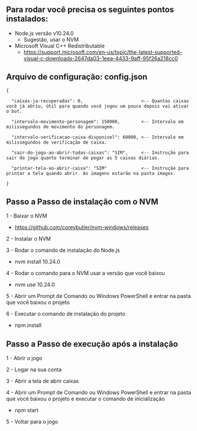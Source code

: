 ## Para rodar você precisa os seguintes pontos instalados:

- Node.js versão v10.24.0
  - Sugestão, usar o NVM
- Microsoft Visual C++ Redistributable
  - https://support.microsoft.com/en-us/topic/the-latest-supported-visual-c-downloads-2647da03-1eea-4433-9aff-95f26a218cc0

## Arquivo de configuração: config.json

```
{

  "caixas-ja-recuperadas": 0,                      <-- Quantas caixas você já abriu, útil para quando você jogou um pouco depois vai ativar o bot.

  "intervalo-movimento-personagem": 150000,        <-- Intervalo em milissegundos de movimento do personagem.

  "intervalo-verificacao-caixa-disponivel": 60000, <-- Intervalo em milissegundos de verificação de caixa.

  "sair-do-jogo-ao-abrir-todas-caixas": "SIM",     <-- Instrução para sair do jogo quanto terminar de pegar as 5 caixas diárias.

  "printar-tela-ao-abrir-caixa": "SIM"             <-- Instrução para printar a tela quando abrir. As imagens estarão na pasta images.

}
```

## Passo a Passo de instalação com o NVM
1 - Baixar o NVM
  - https://github.com/coreybutler/nvm-windows/releases

2 - Instalar o NVM

3 - Rodar o comando de instalação do Node.js
  - nvm install 10.24.0

4 - Rodar o comando para o NVM usar a versão que você baixou
  - nvm use 10.24.0

5 - Abrir um Prompt de Comando ou Windows PowerShell e entrar na pasta que você baixou o projeto

6 - Executar o comando de instalação do projeto
  - npm install

## Passo a Passo de execução após a instalação

1 - Abrir o jogo

2 - Logar na sua conta

3 - Abrir a tela de abrir caixas

4 - Abrir um Prompt de Comando ou Windows PowerShell e entrar na pasta que você baixou o projeto e executar o comando de inicialização
  - npm start

5 - Voltar para o jogo